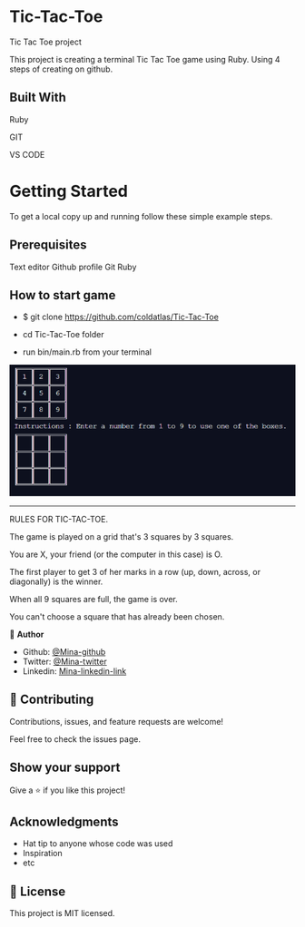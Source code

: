 # Tic-Tac-Toe

Tic Tac Toe project

This project is creating a terminal Tic Tac Toe game using Ruby. Using 4 steps of creating on github.

## Built With

 Ruby

 GIT

 VS CODE


<h1>Getting Started</h1>

To get a local copy up and running follow these simple example steps.

## Prerequisites

 Text editor
 Github profile
 Git
 Ruby

## How to start game

- $ git clone https://github.com/coldatlas/Tic-Tac-Toe

- cd Tic-Tac-Toe folder

- run bin/main.rb from your terminal

![screenshot](Capture.PNG)

_________________________________________

RULES FOR TIC-TAC-TOE.

The game is played on a grid that's 3 squares by 3 squares.

You are X, your friend (or the computer in this case) is O.

The first player to get 3 of her marks in a row (up, down, across, or diagonally) is the winner.

When all 9 squares are full, the game is over.

You can't choose a square that has already been chosen.

👤 **Author**

- Github: [@Mina-github ](https://github.com/coldatlas)
- Twitter: [@Mina-twitter](https://twitter.com/coldyatlas)
- Linkedin: [Mina-linkedin-link](https://www.linkedin.com/in/coldyatlas/)

## 🤝 Contributing

Contributions, issues, and feature requests are welcome!

Feel free to check the issues page.

## Show your support

Give a ⭐️ if you like this project!

## Acknowledgments

- Hat tip to anyone whose code was used
- Inspiration
- etc

## 📝 License

This project is MIT licensed.